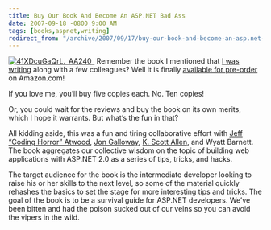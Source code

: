 ```yaml
---
title: Buy Our Book And Become An ASP.NET Bad Ass
date: 2007-09-18 -0800 9:00 AM
tags: [books,aspnet,writing]
redirect_from: "/archive/2007/09/17/buy-our-book-and-become-an-asp.net-bad-ass.aspx/"
---
```


[![41XDcuGaQrL.\_AA240\_](https://haacked.com/images/haacked_com/WindowsLiveWriter/BuyOurBookAndBecomeAnASP.NETBadAss_12E22/41XDcuGaQrL._AA240_.jpg)](http://www.amazon.com/gp/product/098028581X?ie=UTF8&tag=youvebeenhaac-20&linkCode=as2&camp=1789&creative=9325&creativeASIN=098028581X "ASP.NET 2.0 Anthology")
Remember the book I mentioned that [I was
writing](https://haacked.com/archive/2006/11/19/Writing_A_Book.aspx "Writing a Book")
along with a few colleagues? Well it is finally [available for
pre-order](http://www.amazon.com/gp/product/098028581X?ie=UTF8&tag=youvebeenhaac-20&linkCode=as2&camp=1789&creative=9325&creativeASIN=098028581X "The ASP.NET 2.0 Anthology")
on Amazon.com!

If you love me, you’ll buy five copies each. No. Ten copies!

Or, you could wait for the reviews and buy the book on its own merits,
which I hope it warrants. But what’s the fun in that?

All kidding aside, this was a fun and tiring collaborative effort with
[Jeff “Coding Horror” Atwood](http://codinghorror.com/ "CodingHorror"),
[Jon Galloway](http://weblogs.asp.net/jgalloway/ "Jon Galloway"), [K.
Scott Allen](http://odetocode.com/blogs/scott/ "K. Scott Allen"), and
Wyatt Barnett. The book aggregates our collective wisdom on the topic of
building web applications with ASP.NET 2.0 as a series of tips, tricks,
and hacks.

The target audience for the book is the intermediate developer looking
to raise his or her skills to the next level, so some of the material
quickly rehashes the basics to set the stage for more interesting tips
and tricks. The goal of the book is to be a survival guide for ASP.NET
developers. We’ve been bitten and had the poison sucked out of our veins
so you can avoid the vipers in the wild.
